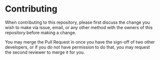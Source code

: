 # Contributing

When contributing to this repository, please first discuss the change you wish to make via issue, email, or any other method with the owners of this repository before making a change. 

You may merge the Pull Request in once you have the sign-off of two other developers, or if you do not have permission to do that, you may request the second reviewer to merge it for you.